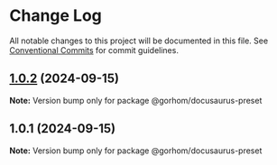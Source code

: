 # Change Log

All notable changes to this project will be documented in this file.
See [Conventional Commits](https://conventionalcommits.org) for commit guidelines.

## [1.0.2](https://github.com/gorhom/docusaurus/compare/v1.0.1...v1.0.2) (2024-09-15)

**Note:** Version bump only for package @gorhom/docusaurus-preset





## 1.0.1 (2024-09-15)

**Note:** Version bump only for package @gorhom/docusaurus-preset
